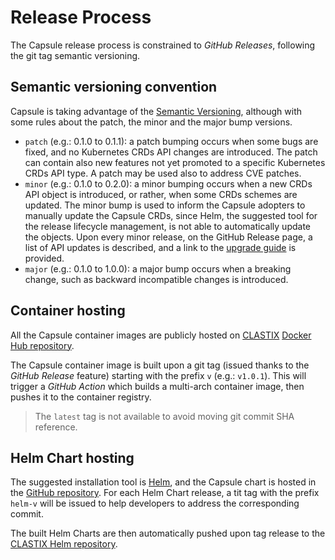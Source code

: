 # Release Process

The Capsule release process is constrained to _GitHub Releases_, following the git tag semantic versioning.

## Semantic versioning convention

Capsule is taking advantage of the [Semantic Versioning](https://semver.org/), although with some rules about the patch, the minor and the major bump versions.

- `patch` (e.g.: 0.1.0 to 0.1.1):
  a patch bumping occurs when some bugs are fixed, and no Kubernetes CRDs API changes are introduced.
  The patch can contain also new features not yet promoted to a specific Kubernetes CRDs API type.
  A patch may be used also to address CVE patches.
- `minor` (e.g.: 0.1.0 to 0.2.0):
  a minor bumping occurs when a new CRDs API object is introduced, or rather, when some CRDs schemes are updated.
  The minor bump is used to inform the Capsule adopters to manually update the Capsule CRDs, since Helm, the suggested tool for the release lifecycle management, is not able to automatically update the objects.
  Upon every minor release, on the GitHub Release page, a list of API updates is described, and a link to the [upgrade guide](https://capsule.clastix.io/docs/guides/upgrading) is provided.
- `major` (e.g.: 0.1.0 to 1.0.0):
  a major bump occurs when a breaking change, such as backward incompatible changes is introduced.

## Container hosting

All the Capsule container images are publicly hosted on [CLASTIX](https://clastix.io) [Docker Hub repository](https://hub.docker.com/r/clastix/capsule).

The Capsule container image is built upon a git tag (issued thanks to the _GitHub Release_ feature) starting with the prefix `v` (e.g.: `v1.0.1`).
This will trigger a _GitHub Action_ which builds a multi-arch container image, then pushes it to the container registry.

> The `latest` tag is not available to avoid moving git commit SHA reference.

## Helm Chart hosting

The suggested installation tool is [Helm](https://helm.sh), and the Capsule chart is hosted in the [GitHub repository](https://github.com/clastix/capsule/tree/master/charts/capsule).
For each Helm Chart release, a tit tag with the prefix `helm-v` will be issued to help developers to address the corresponding commit.

The built Helm Charts are then automatically pushed upon tag release to the [CLASTIX Helm repository](https://clastix.github.io/charts).
